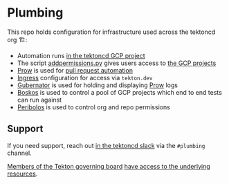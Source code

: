 # Plumbing

This repo holds configuration for infrastructure used across the tektoncd org 🏗️:

- Automation runs [in the tektoncd GCP project](gcp.md)
- The script [addpermissions.py](addpermissions.py) gives users access to
  [the GCP projects](gcp.md)
- [Prow](prow/README.md) is used for
  [pull request automation]((https://github.com/tektoncd/community/blob/master/process.md#reviews))
- [Ingress](prow/README.md#ingress) configuration for access via `tekton.dev`
- [Gubernator](gubernator/README.md) is used for holding and displaying [Prow](prow/README.md) logs
- [Boskos](boskos/README.md) is used to control a pool of GCP projects which end to end tests can run against
- [Peribolos](tekton/README.md#peribolos) is used to control org and repo permissions


## Support

If you need support, reach out [in the tektoncd slack](https://github.com/tektoncd/community/blob/master/contact.md#slack)
via the `#plumbing` channel.

[Members of the Tekton governing board](goverance.md)
[have access to the underlying resources](https://github.com/tektoncd/community/blob/master/governance.md#permissions-and-access).
